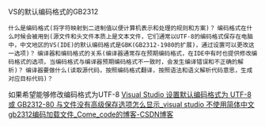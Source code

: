 VS的默认编码格式的GB2312

`什么是编码格式(将字符映射到二进制值以便计算机表示和处理的规则和方案)？`
`编码格式在什么时候会被用到(源文件和头文件本质上是文本文件，它们通常以UTF-8的编码格式保存在电脑中，中文地区的VS(IDE)的默认编码格式是GBK(GB2312-1980的扩展)，通过设置可以更改这一选项)？`
`编译器和编码格式的关系(编译器通常存在预期编码格式，在IDE中有时也提供修改编码格式的选项，当编码格式与编译器预期编码格式不一致时，会发生编译错误和不正确的解析)？`
`编译器要做什么(读取源代码，按照编码格式翻译，按照语法和语义解析代码意思，生成对应目标代码)？`

如果希望能够修改编码格式为UTF-8
[Visual Studio 设置默认编码格式为 UTF-8 或 GB2312-80 与文件没有高级保存选项怎么显示_visual studio 不使用简体中文gb2312编码加载文件_Come_code的博客-CSDN博客](https://blog.csdn.net/qq_41868108/article/details/105750175)